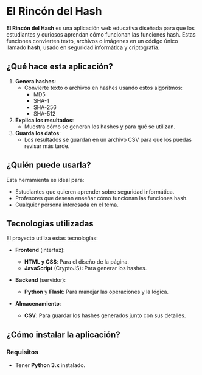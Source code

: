 # El Rincón del Hash

**El Rincón del Hash** es una aplicación web educativa diseñada para que los estudiantes y curiosos aprendan cómo funcionan las funciones hash. Estas funciones convierten texto, archivos o imágenes en un código único llamado **hash**, usado en seguridad informática y criptografía.

## ¿Qué hace esta aplicación?

1. **Genera hashes**:
   - Convierte texto o archivos en hashes usando estos algoritmos:
     - MD5
     - SHA-1
     - SHA-256
     - SHA-512
2. **Explica los resultados**:
   - Muestra cómo se generan los hashes y para qué se utilizan.
3. **Guarda los datos**:
   - Los resultados se guardan en un archivo CSV para que los puedas revisar más tarde.

## ¿Quién puede usarla?

Esta herramienta es ideal para:
- Estudiantes que quieren aprender sobre seguridad informática.
- Profesores que desean enseñar cómo funcionan las funciones hash.
- Cualquier persona interesada en el tema.

## Tecnologías utilizadas

El proyecto utiliza estas tecnologías:

- **Frontend** (interfaz):
  - **HTML y CSS**: Para el diseño de la página.
  - **JavaScript** (CryptoJS): Para generar los hashes.

- **Backend** (servidor):
  - **Python** y **Flask**: Para manejar las operaciones y la lógica.

- **Almacenamiento**:
  - **CSV**: Para guardar los hashes generados junto con sus detalles.

## ¿Cómo instalar la aplicación?

### Requisitos

- Tener **Python 3.x** instalado.
